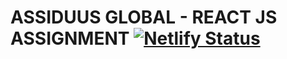 # ASSIDUUS GLOBAL - REACT JS ASSIGNMENT [![Netlify Status](https://api.netlify.com/api/v1/badges/b3fa87f1-3569-4c08-9a31-992ec7113ede/deploy-status)](https://app.netlify.com/sites/assiduus-react-task/deploys)
